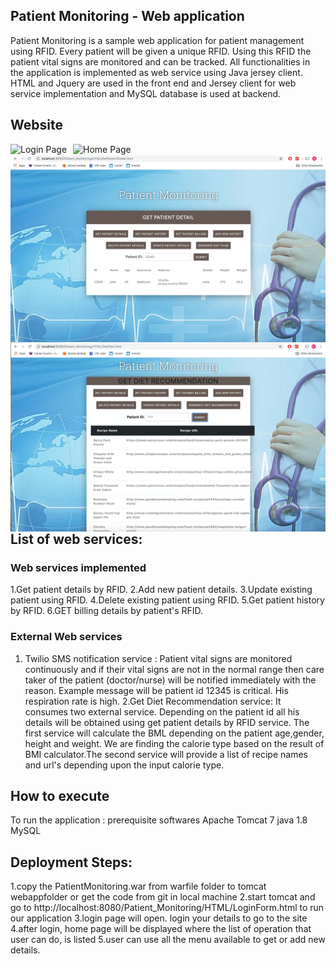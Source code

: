 ## Patient Monitoring  - Web application
Patient Monitoring is a sample web application for patient management using RFID. Every patient will be given a unique RFID. Using this RFID the 
patient vital signs are monitored and can be tracked. All functionalities in the application is implemented as 
web service using Java jersey client. HTML and Jquery are used in the front end and Jersey client for web service implementation 
and MySQL database is used 
at backend. 

## Website
<img src="WebContent/images/login.png"
     alt="Login Page"
     style="float: left; margin-right: 10px;" />
<img src="WebContent/images/home.png"
     alt="Home Page"
     style="float: left; margin-right: 10px;" />
<img src="WebContent/images/getpatient.png"
     alt="Shop Page"
     style="float: left; margin-right: 10px;" />
<img src="WebContent/images/diet.png"
     alt="Order Page"
     style="float: left; margin-right: 10px;" />

## List of web services:

### Web services implemented
1.Get patient details by RFID.
2.Add new patient details.
3.Update existing patient using RFID.
4.Delete existing patient using RFID.
5.Get patient history by RFID.
6.GET billing details by patient's RFID.

### External Web services
1. Twilio SMS notification service : Patient vital signs are monitored continuously and if their vital signs are not in the normal range
then care taker of the patient (doctor/nurse) will be notified immediately with the reason. Example message will be patient id 12345 is critical. His respiration rate is high.
2.Get Diet Recommendation service: It consumes two external service. Depending on the patient id all his details will be 
obtained using get patient details by RFID service. The first service will calculate the BML depending on the patient age,gender, 
height and weight. We are finding the calorie type based on the result of BMI calculator.The second service will provide a list of
recipe names and url's depending upon the input calorie type.


## How to execute
To run the application :
prerequisite softwares
Apache Tomcat 7
java 1.8
MySQL

## Deployment Steps:
1.copy the PatientMonitoring.war from warfile folder to tomcat webappfolder or get the code from git in local machine
2.start tomcat and go to http://localhost:8080/Patient_Monitoring/HTML/LoginForm.html to run our application
3.login page will open. login your details to go to the site
4.after login, home page will be displayed where the list of operation that user can do, is listed
5.user can use all the menu available to get or add new details.



